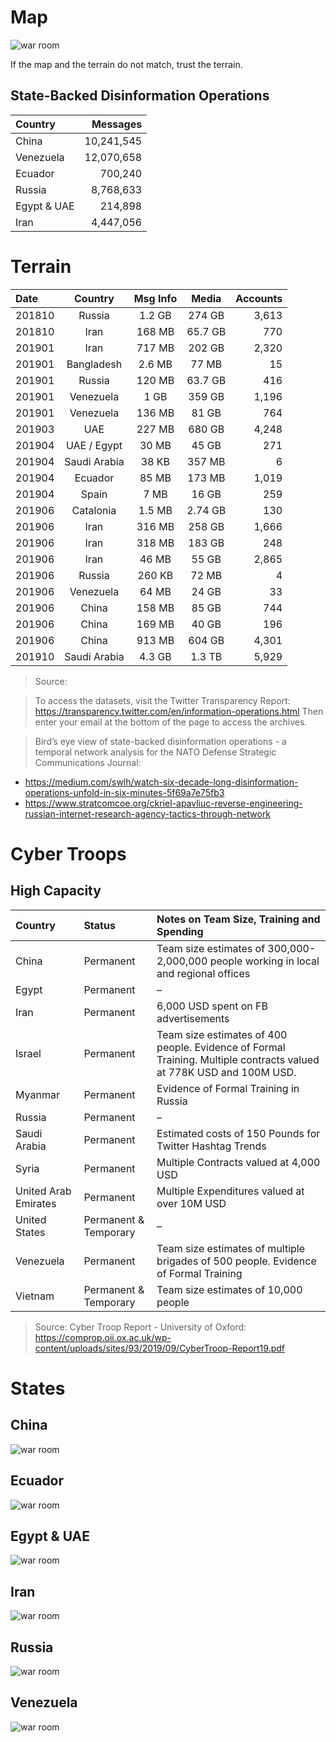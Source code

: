# Map

![war room](Assets/Map.png?raw=true "Map")

If the map and the terrain do not match, trust the terrain.

## State-Backed Disinformation Operations

| Country    |  Messages |
|:-----------|----------:|
| China      | 10,241,545|             
| Venezuela  | 12,070,658|   
| Ecuador    |    700,240|
| Russia     |  8,768,633|
| Egypt & UAE|    214,898|
| Iran       |  4,447,056|

# Terrain

| Date     | Country  | Msg Info  | Media | Accounts |
|:-----------|:-----------:|:------------:|:------------:|------------:|
| 201810|Russia   |  1.2 GB|274 GB|3,613|
| 201810|Iran     | 168 MB | 65.7 GB|770 |
| 201901|Iran     |  717 MB| 202 GB|2,320|
| 201901|Bangladesh |2.6 MB|77 MB|15 |
| 201901|Russia|120 MB|63.7 GB|416 |
| 201901|Venezuela |1 GB|359 GB|1,196| 
| 201901|Venezuela |136 MB|81 GB|764 |
| 201903|UAE |227 MB|680 GB|4,248 |
| 201904|UAE / Egypt|30 MB|45 GB|271|  
| 201904|Saudi Arabia|38 KB|357 MB|6 |
| 201904|Ecuador |85 MB|173 MB|1,019  |
| 201904|Spain |7 MB|16 GB|259 |
| 201906|Catalonia |1.5 MB|2.74 GB|130 |
| 201906|Iran|316 MB|258 GB|1,666 |
| 201906|Iran|318 MB|183 GB|248 |
| 201906|Iran|46 MB|55 GB|2,865 |
| 201906|Russia|260 KB|72 MB|4|
| 201906|Venezuela |64 MB|24 GB|33 |
| 201906|China |158 MB|85 GB|744  |
| 201906|China |169 MB|40 GB|196 |
| 201906|China |913 MB|604 GB|4,301| 
| 201910|Saudi Arabia |4.3 GB|1.3 TB|5,929|

>Source:

>To access the datasets, visit the Twitter Transparency Report: https://transparency.twitter.com/en/information-operations.html
Then enter your email at the bottom of the page to access the archives.

>Bird’s eye view of state-backed disinformation operations - a temporal network analysis for the NATO Defense Strategic Communications Journal: 

- https://medium.com/swlh/watch-six-decade-long-disinformation-operations-unfold-in-six-minutes-5f69a7e75fb3
- https://www.stratcomcoe.org/ckriel-apavliuc-reverse-engineering-russian-internet-research-agency-tactics-through-network

# Cyber Troops

## High Capacity

|Country|Status|Notes on Team Size, Training and Spending|
|:-----------|:-----------|:------------|
|China| Permanent |Team size estimates of 300,000-2,000,000 people working in local and regional offices|
|Egypt| Permanent |–|
|Iran |Permanent |6,000 USD spent on FB advertisements|
|Israel| Permanent |Team size estimates of 400 people. Evidence of Formal Training. Multiple contracts valued at 778K USD and 100M USD.|
|Myanmar| Permanent |Evidence of Formal Training in Russia|
|Russia| Permanent |–|
|Saudi Arabia| Permanent |Estimated costs of 150 Pounds for Twitter Hashtag Trends|
|Syria |Permanent |Multiple Contracts valued at 4,000 USD|
|United Arab Emirates| Permanent |Multiple Expenditures valued at over 10M USD|
|United States| Permanent & Temporary |–|
|Venezuela |Permanent |Team size estimates of multiple brigades of 500 people. Evidence of Formal Training|
|Vietnam |Permanent & Temporary |Team size estimates of 10,000 people |

>Source:
>Cyber Troop Report - University of Oxford: https://comprop.oii.ox.ac.uk/wp-content/uploads/sites/93/2019/09/CyberTroop-Report19.pdf

# States

## China

![war room](Assets/States/China.png?raw=true "China")

## Ecuador

![war room](Assets/States/Ecuador.png?raw=true "Ecuador")

## Egypt & UAE

![war room](Assets/States/Egypt%20%26%20UAE.png?raw=true "Egypt & UAE")

## Iran

![war room](Assets/States/Iran.png?raw=true "Iran")

## Russia

![war room](Assets/States/Russia.png?raw=true "Russia")

## Venezuela

![war room](Assets/States/Venezuela.png?raw=true "Venezuela")